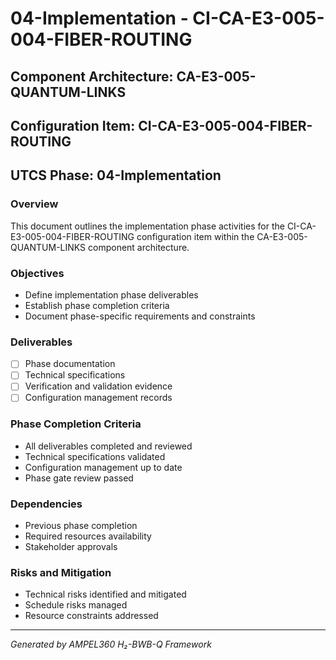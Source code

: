 # 04-Implementation - CI-CA-E3-005-004-FIBER-ROUTING

## Component Architecture: CA-E3-005-QUANTUM-LINKS
## Configuration Item: CI-CA-E3-005-004-FIBER-ROUTING
## UTCS Phase: 04-Implementation

### Overview
This document outlines the implementation phase activities for the CI-CA-E3-005-004-FIBER-ROUTING configuration item within the CA-E3-005-QUANTUM-LINKS component architecture.

### Objectives
- Define implementation phase deliverables
- Establish phase completion criteria
- Document phase-specific requirements and constraints

### Deliverables
- [ ] Phase documentation
- [ ] Technical specifications
- [ ] Verification and validation evidence
- [ ] Configuration management records

### Phase Completion Criteria
- All deliverables completed and reviewed
- Technical specifications validated
- Configuration management up to date
- Phase gate review passed

### Dependencies
- Previous phase completion
- Required resources availability
- Stakeholder approvals

### Risks and Mitigation
- Technical risks identified and mitigated
- Schedule risks managed
- Resource constraints addressed

---
*Generated by AMPEL360 H₂-BWB-Q Framework*

